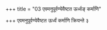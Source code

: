 +++
title = "03 एवमनुपूर्वण्येवैष्टत ऊर्ध्वङ् कर्माणि"

+++
एवमनुपूर्वण्येवैष्टत ऊर्ध्वं कर्माणि क्रियन्ते ३